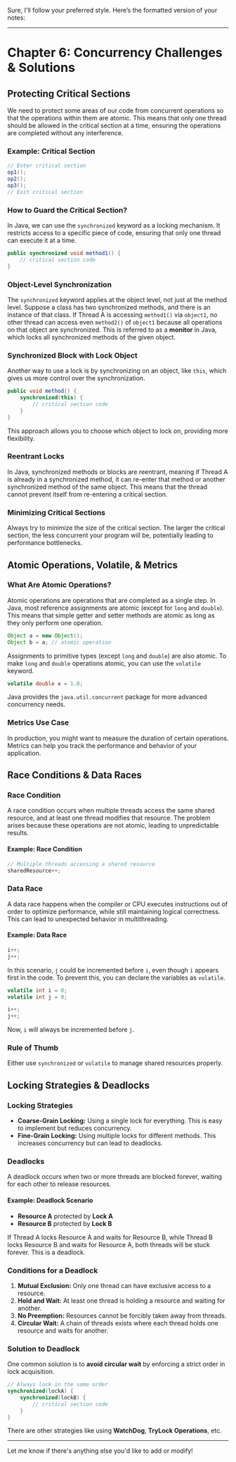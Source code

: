 Sure, I'll follow your preferred style. Here’s the formatted version of your notes:

---

# Chapter 6: Concurrency Challenges & Solutions

## Protecting Critical Sections

We need to protect some areas of our code from concurrent operations so that the operations within them are atomic. This means that only one thread should be allowed in the critical section at a time, ensuring the operations are completed without any interference.

### Example: Critical Section
```java
// Enter critical section
op1();
op2();
op3();
// Exit critical section
```

### How to Guard the Critical Section?

In Java, we can use the `synchronized` keyword as a locking mechanism. It restricts access to a specific piece of code, ensuring that only one thread can execute it at a time.

```java
public synchronized void method1() {
    // critical section code
}
```

### Object-Level Synchronization

The `synchronized` keyword applies at the object level, not just at the method level. Suppose a class has two synchronized methods, and there is an instance of that class. If Thread A is accessing `method1()` via `object1`, no other thread can access even `method2()` of `object1` because all operations on that object are synchronized. This is referred to as a **monitor** in Java, which locks all synchronized methods of the given object.

### Synchronized Block with Lock Object

Another way to use a lock is by synchronizing on an object, like `this`, which gives us more control over the synchronization.

```java
public void method() {
    synchronized(this) {
        // critical section code
    }
}
```

This approach allows you to choose which object to lock on, providing more flexibility.

### Reentrant Locks

In Java, synchronized methods or blocks are reentrant, meaning if Thread A is already in a synchronized method, it can re-enter that method or another synchronized method of the same object. This means that the thread cannot prevent itself from re-entering a critical section.

### Minimizing Critical Sections

Always try to minimize the size of the critical section. The larger the critical section, the less concurrent your program will be, potentially leading to performance bottlenecks.

## Atomic Operations, Volatile, & Metrics

### What Are Atomic Operations?

Atomic operations are operations that are completed as a single step. In Java, most reference assignments are atomic (except for `long` and `double`). This means that simple getter and setter methods are atomic as long as they only perform one operation.

```java
Object a = new Object();
Object b = a; // atomic operation
```

Assignments to primitive types (except `long` and `double`) are also atomic. To make `long` and `double` operations atomic, you can use the `volatile` keyword.

```java
volatile double x = 1.0;
```

Java provides the `java.util.concurrent` package for more advanced concurrency needs.

### Metrics Use Case

In production, you might want to measure the duration of certain operations. Metrics can help you track the performance and behavior of your application.

## Race Conditions & Data Races

### Race Condition

A race condition occurs when multiple threads access the same shared resource, and at least one thread modifies that resource. The problem arises because these operations are not atomic, leading to unpredictable results.

#### Example: Race Condition
```java
// Multiple threads accessing a shared resource
sharedResource++;
```

### Data Race

A data race happens when the compiler or CPU executes instructions out of order to optimize performance, while still maintaining logical correctness. This can lead to unexpected behavior in multithreading.

#### Example: Data Race
```java
i++;
j++;
```

In this scenario, `j` could be incremented before `i`, even though `i` appears first in the code. To prevent this, you can declare the variables as `volatile`.

```java
volatile int i = 0;
volatile int j = 0;

i++;
j++;
```

Now, `i` will always be incremented before `j`.

### Rule of Thumb

Either use `synchronized` or `volatile` to manage shared resources properly.

## Locking Strategies & Deadlocks

### Locking Strategies

- **Coarse-Grain Locking:** Using a single lock for everything. This is easy to implement but reduces concurrency.
- **Fine-Grain Locking:** Using multiple locks for different methods. This increases concurrency but can lead to deadlocks.

### Deadlocks

A deadlock occurs when two or more threads are blocked forever, waiting for each other to release resources.

#### Example: Deadlock Scenario

- **Resource A** protected by **Lock A**
- **Resource B** protected by **Lock B**

If Thread A locks Resource A and waits for Resource B, while Thread B locks Resource B and waits for Resource A, both threads will be stuck forever. This is a deadlock.

### Conditions for a Deadlock

1. **Mutual Exclusion:** Only one thread can have exclusive access to a resource.
2. **Hold and Wait:** At least one thread is holding a resource and waiting for another.
3. **No Preemption:** Resources cannot be forcibly taken away from threads.
4. **Circular Wait:** A chain of threads exists where each thread holds one resource and waits for another.

### Solution to Deadlock

One common solution is to **avoid circular wait** by enforcing a strict order in lock acquisition.

```java
// Always lock in the same order
synchronized(lockA) {
    synchronized(lockB) {
        // critical section code
    }
}
```

There are other strategies like using **WatchDog**, **TryLock Operations**, etc.

---

Let me know if there's anything else you'd like to add or modify!